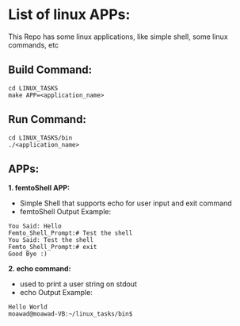 # List of linux APPs:  
This Repo has some linux applications, like simple shell, some linux commands, etc    

## Build Command:  
`cd LINUX_TASKS`  
`make APP=<application_name>`  

## Run Command: 
`cd LINUX_TASKS/bin`  
`./<application_name>`  

## APPs:  
**1. femtoShell APP:**  
  - Simple Shell that supports echo for user input and exit command  
  - femtoShell Output Example:
```Femto_Shell_Prompt:# Hello   
You Said: Hello   
Femto_Shell_Prompt:# Test the shell  
You Said: Test the shell  
Femto_Shell_Prompt:# exit  
Good Bye :)  
```
**2. echo command:**  
  - used to print a user string on stdout  
  - echo Output Example:
```moawad@moawad-VB:~/linux_tasks/bin$ ./echo Hello World  
Hello World   
moawad@moawad-VB:~/linux_tasks/bin$   
```